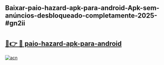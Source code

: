 ## Baixar-paio-hazard-apk-para-android-Apk-sem-anúncios-desbloqueado-completamente-2025-#gn2ii

# <h2><a href="https://ainizakaria.my?title=paio-hazard-apk-para-android&ref=22M">🔗👉 🔴 paio-hazard-apk-para-android</a></h2>

[![acn](https://github.com/user-attachments/assets/0f9c940e-d8b0-45ae-aac7-cd30a18b3e1c)](https://ainizakaria.my?title=paio-hazard-apk-para-android&ref=22M)


